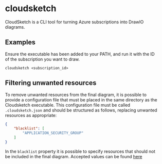# cloudsketch

CloudSketch is a CLI tool for turning Azure subscriptions into DrawIO diagrams.

## Examples

Ensure the executable has been added to your PATH, and run it with the ID of the subscription you want to draw.

```terminal
cloudsketch <subscription_id>
```

## Filtering unwanted resources

To remove unwanted resources from the final diagram, it is possible to provide a configuration file that must be placed in the same directory as the Cloudsketch executable. This configuration file must be called `.cloudsketch.json` and should be structured as follows, replacing unwanted resources as appropriate:

```json
{
    "blacklist": [
        "APPLICATION_SECURITY_GROUP"
    ]
}
```

In the `blacklist` property it is possible to specify resources that should not be included in the final diagram. Accepted values can be found [here](https://github.com/fremartini/cloudsketch/blob/main/internal/drawio/types/types.go)
